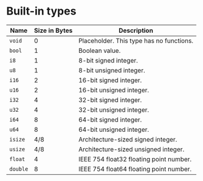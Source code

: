 # Built-in types

| Name     | Size in Bytes | Description                              |
| -------- | ------------- | ---------------------------------------- |
| `void`   | 0             | Placeholder. This type has no functions. |
| `bool`   | 1             | Boolean value.                           |
| `i8`     | 1             | 8-bit signed integer.                    |
| `u8`     | 1             | 8-bit unsigned integer.                  |
| `i16`    | 2             | 16-bit signed integer.                   |
| `u16`    | 2             | 16-bit unsigned integer.                 |
| `i32`    | 4             | 32-bit signed integer.                   |
| `u32`    | 4             | 32-bit unsigned integer.                 |
| `i64`    | 8             | 64-bit signed integer.                   |
| `u64`    | 8             | 64-bit unsigned integer.                 |
| `isize`  | 4/8           | Architecture-sized signed integer.       |
| `usize`  | 4/8           | Architecture-sized unsigned integer.     |
| `float`  | 4             | IEEE 754 float32 floating point number.  |
| `double` | 8             | IEEE 754 float64 floating point number.  |
